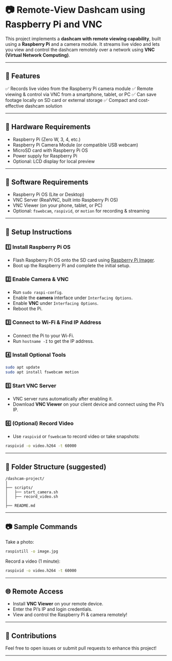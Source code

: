 # 📷 Remote-View Dashcam using Raspberry Pi and VNC

This project implements a **dashcam with remote viewing capability**, built using a **Raspberry Pi** and a camera module.
It streams live video and lets you view and control the dashcam remotely over a network using **VNC (Virtual Network Computing)**.

---

## 🚗 Features

✅ Records live video from the Raspberry Pi camera module
✅ Remote viewing & control via VNC from a smartphone, tablet, or PC
✅ Can save footage locally on SD card or external storage
✅ Compact and cost-effective dashcam solution

---

## 🧰 Hardware Requirements

* Raspberry Pi (Zero W, 3, 4, etc.)
* Raspberry Pi Camera Module (or compatible USB webcam)
* MicroSD card with Raspberry Pi OS
* Power supply for Raspberry Pi
* Optional: LCD display for local preview

---

## 🔧 Software Requirements

* Raspberry Pi OS (Lite or Desktop)
* VNC Server (RealVNC, built into Raspberry Pi OS)
* VNC Viewer (on your phone, tablet, or PC)
* Optional: `fswebcam`, `raspivid`, or `motion` for recording & streaming

---

## 🚀 Setup Instructions

### 1️⃣ Install Raspberry Pi OS

* Flash Raspberry Pi OS onto the SD card using [Raspberry Pi Imager](https://www.raspberrypi.org/software/).
* Boot up the Raspberry Pi and complete the initial setup.

### 2️⃣ Enable Camera & VNC

* Run `sudo raspi-config`.
* Enable the **camera** interface under `Interfacing Options`.
* Enable **VNC** under `Interfacing Options`.
* Reboot the Pi.

### 3️⃣ Connect to Wi-Fi & Find IP Address

* Connect the Pi to your Wi-Fi.
* Run `hostname -I` to get the IP address.

### 4️⃣ Install Optional Tools

```bash
sudo apt update
sudo apt install fswebcam motion
```

### 5️⃣ Start VNC Server

* VNC server runs automatically after enabling it.
* Download **VNC Viewer** on your client device and connect using the Pi’s IP.

### 6️⃣ (Optional) Record Video

* Use `raspivid` or `fswebcam` to record video or take snapshots:

```bash
raspivid -o video.h264 -t 60000
```

---

## 📁 Folder Structure (suggested)

```
/dashcam-project/
│
├── scripts/
│   ├── start_camera.sh
│   ├── record_video.sh
│
├── README.md
```

---

## 📷 Sample Commands

Take a photo:

```bash
raspistill -o image.jpg
```

Record a video (1 minute):

```bash
raspivid -o video.h264 -t 60000
```

---

## 🌐 Remote Access

* Install **VNC Viewer** on your remote device.
* Enter the Pi’s IP and login credentials.
* View and control the Raspberry Pi & camera remotely!

---

## 🙌 Contributions

Feel free to open issues or submit pull requests to enhance this project!

---


